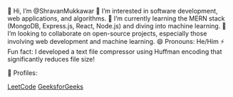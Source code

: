 👋 Hi, I’m @ShravanMukkawar
👀 I’m interested in software development, web applications, and algorithms.
🌱 I’m currently learning the MERN stack (MongoDB, Express.js, React, Node.js) and diving into machine learning.
💞️ I’m looking to collaborate on open-source projects, especially those involving web development and machine learning.
😄 Pronouns: He/Him
⚡ Fun fact: I developed a text file compressor using Huffman encoding that significantly reduces file size!

🔗 Profiles:

[LeetCode](https://leetcode.com/only_errors)
[GeeksforGeeks](https://www.geeksforgeeks.org/user/mukkawarsiitv/)
<!--- ShravanMukkawar/ShravanMukkawar is a ✨ special ✨ repository because its `README.md` (this file) appears on your GitHub profile. You can click the Preview link to take a look at your changes. --->
